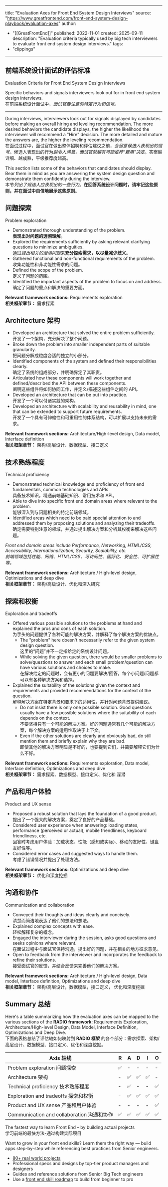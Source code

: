 
---
title: "Evaluation Axes for Front End System Design Interviews"
source: "https://www.greatfrontend.com/front-end-system-design-playbook/evaluation-axes"
author:
  - "[[GreatFrontEnd]]"
published: 2022-11-01
created: 2025-09-11
description: "Evaluation criteria typically used by big tech interviewers to evaluate front end system design interviews."
tags:
  - "clippings"
---
## 前端系统设计面试的评估标准
Evaluation Criteria for Front End System Design Interviews

Specific behaviors and signals interviewers look out for in front end system design interviews.  
在前端系统设计面试中，*面试官要注意的特定行为和信号*。

---

During interviews, interviewers look out for signals displayed by candidates before making an overall hiring and leveling recommendation. The more desired behaviors the candidate displays, the higher the likelihood the interviewer will recommend a "Hire" decision. The more detailed and mature the answers are, the higher the leveling recommendation.  
在面试过程中，面试官在做出整体招聘和评估建议之前，*会留意候选人表现出的信号*。候选人表现出的行为*越令人满意，面试官就越有可能推荐“雇用”决定*。答案越详细、越成熟，平级推荐度越高。

This section lists some of the behaviors that candidates should display. Bear them in mind as you are answering the system design question and demonstrate them confidently during the interview.  
本节*列出了候选人应表现出的一些行为*。**在回答系统设计问题时，请牢记这些原则，并在面试中自信地展示这些原则**。

## 问题探索
Problem exploration 

- Demonstrated thorough understanding of the problem.  
	**表现出对问题的透彻理解**。
- Explored the requirements sufficiently by asking relevant clarifying questions to minimize ambiguities.  
	通过*提出相关的澄清问题*来**充分探索需求，以尽量减少歧义**。
- Gathered functional and non-functional requirements of the problem.  
	收集功能性和非功能性需求的问题。
- Defined the scope of the problem.  
	定义了问题的范围。
- Identified the important aspects of the problem to focus on and address.  
	确定了问题的重点和解决的重要方面。

**Relevant framework sections:** Requirements exploration  
**相关框架章节：** 需求探索

## Architecture 架构

- Developed an architecture that solved the entire problem sufficiently.  
	开发了一个架构，充分解决了整个问题。
- Broke down the problem into smaller independent parts of suitable granularity.  
	把问题分解成粒度合适的独立的小部分。
- Identified components of the system and defined their responsibilities clearly.  
	确定了系统的组成部分，并明确界定了其职责。
- Articulated how these components will work together and defined/described the API between these components.  
	阐明这些组件将如何协同工作，并定义/描述这些组件之间的 API。
- Developed an architecture that can be put into practice.  
	开发了一个可以付诸实践的架构。
- Developed an architecture with scalability and reusability in mind, one that can be extended to support future requirements.  
	开发了一个具有可伸缩性和可重用性的体系结构，可以扩展以支持未来的需求。

**Relevant framework sections:** Architecture/High-level design, Data model, Interface definition  
**相关框架章节：** 架构/高层设计、数据模型、接口定义

## 技术熟练程度
Technical proficiency 

- Demonstrated technical knowledge and proficiency of front end fundamentals, common technologies and APIs.  
	具备技术知识，精通前端基础知识、常用技术和 API。
- Able to dive into specific front end domain areas where relevant to the problem.  
	能够深入到与问题相关的特定前端领域。
- Identified areas which need to be paid special attention to and addressed them by proposing solutions and analyzing their tradeoffs.  
	确定需要特别注意的领域，并通过提出解决方案和分析其权衡来解决这些问题。

*Front end domain areas include Performance, Networking, HTML/CSS, Accessibility, Internationalization, Security, Scalability, etc.  
前端领域包括性能、网络、HTML/CSS、可访问性、国际化、安全性、可扩展性等。*

**Relevant framework sections:** Architecture / High-level design, Optimizations and deep dive  
**相关框架章节：** 架构/高级设计、优化和深入研究

## 探索和权衡
Exploration and tradeoffs 

- Offered various possible solutions to the problems at hand and explained the pros and cons of each solution.  
	为手头的问题提供了各种可能的解决方案，并解释了每个解决方案的优缺点。
	- The "problem" here doesn't necessarily refer to the given system design question.  
		这里的“问题”并不一定指给定的系统设计问题。
	- While solving the given question, there would be smaller problems to solve/questions to answer and each small problem/question can have various solutions and choices to make.  
		在解决给定的问题时，会有更小的问题要解决/回答，每个小问题/问题都可以有各种解决方案和选择。
- Explained the suitability of the solutions given the context and requirements and provided recommendations for the context of the question.  
	解释解决方案在特定背景和要求下的适用性，并针对问题背景提供建议。
	- Do not insist there is only one possible solution. Good questions usually have a few possible solutions where the suitability of each depends on the context.  
		不要坚持只有一个可能的解决方案。好的问题通常有几个可能的解决方案，每个解决方案的适用性取决于上下文。
	- Even if the other solutions are clearly and obviously bad, do still mention them and briefly explain why they are bad.  
		即使其他的解决方案明显是不好的，也要提到它们，并简要解释它们为什么不好。

**Relevant framework sections:** Requirements exploration, Data model, Interface definition, Optimizations and deep dive  
**相关框架章节：** 需求探索、数据模型、接口定义、优化和 深潜

## 产品和用户体验
Product and UX sense 

- Proposed a robust solution that lays the foundation of a good product.  
	提出了一个强大的解决方案，奠定了良好的产品基础。
- Considered user experience when answering: loading states, performance (perceived or actual), mobile friendliness, keyboard friendliness, etc.  
	回答时考虑用户体验：加载状态、性能（感知或实际）、移动的友好性、键盘友好性等。
- Considered error cases and suggested ways to handle them.  
	考虑了错误情况并提出了处理方法。

**Relevant framework sections:** Optimizations and deep dive  
**相关框架章节：** 优化和深度挖掘

## 沟通和协作
Communication and collaboration 

- Conveyed their thoughts and ideas clearly and concisely.  
	清楚而简洁地表达了他们的想法和想法。
- Explained complex concepts with ease.  
	轻松解释复杂的概念。
- Engaged the interviewer during the session, asks good questions and seeks opinions where relevant.  
	在面试过程中与面试官保持沟通，提出好的问题，并在相关的地方征求意见。
- Open to feedback from the interviewer and incorporates the feedback to refine their solutions.  
	接受面试官的反馈，并结合反馈来完善他们的解决方案。

**Relevant framework sections:** Architecture / High-level design, Data model, Interface definition, Optimizations and deep dive  
**相关框架章节：** 架构/高层设计，数据模型，接口定义， 优化和深度挖掘

## Summary 总结

Here's a table summarizing how the evaluation axes can be mapped to the various sections of the **RADIO framework**: Requirements Exploration, Architecture/High-level Design, Data Model, Interface Definition, Optimizations and Deep Dive.  
下面的表格总结了评估轴如何映射到 **RADIO 框架** 的各个部分：需求探索、架构/高层设计、数据模型、接口定义、优化和深度挖掘。

| Axis 轴线 | R | A | D | I | O |
| --- | --- | --- | --- | --- | --- |
| Problem exploration 问题探索 | ✅ | \- | \- | \- | \- |
| Architecture 架构 | \- | ✅ | ✅ | ✅ | \- |
| Technical proficiency 技术熟练程度 | \- | ✅ | \- | \- | ✅ |
| Exploration and tradeoffs   探索和权衡 | \- | ✅ | ✅ | ✅ | ✅ |
| Product and UX sense 产品和用户体验 | \- | \- | \- | \- | ✅ |
| Communication and collaboration   沟通和协作 | ✅ | ✅ | ✅ | ✅ | ✅ |

The fastest way to learn Front End – by building actual projects  
学习前端的最快方法-通过构建实际项目

Want to grow in your front end skills? Learn them the right way — build apps step-by-step while referencing best practices from Senior engineers.

- [80+ real world projects](https://www.greatfrontend.com/a/click?a=projects-in-content&u=%2Fprojects%2Fchallenges)
- Professional specs and designs by top-tier product managers and designers
- Guides and reference solutions from Senior Big Tech engineers
- Use a [front end skill roadmap](https://www.greatfrontend.com/a/click?a=projects-in-content&u=%2Fprojects%2Fskills) to build from beginner to pro
